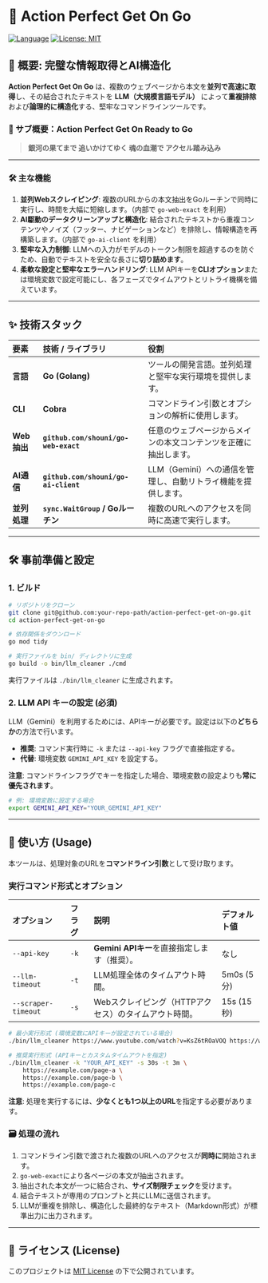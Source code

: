 # 🤖 Action Perfect Get On Go

[![Language](https://img.shields.io/badge/Language-Go-blue)](https://golang.org/)
[![License: MIT](https://img.shields.io/badge/License-MIT-yellow.svg)](https://opensource.org/licenses/MIT)

## 🌟 概要: 完璧な情報取得とAI構造化

**Action Perfect Get On Go** は、複数のウェブページから本文を**並列で高速に取得**し、その結合されたテキストを **LLM（大規模言語モデル）** によって**重複排除**および**論理的に構造化**する、堅牢なコマンドラインツールです。

### 🚨 サブ概要：Action Perfect Get On Ready to Go

> **銀河の果てまで 追いかけてゆく 魂の血潮で アクセル踏み込み**

-----

### 🛠️ 主な機能

1.  **並列Webスクレイピング**: 複数のURLからの本文抽出をGoルーチンで同時に実行し、時間を大幅に短縮します。（内部で `go-web-exact` を利用）
2.  **AI駆動のデータクリーンアップと構造化**: 結合されたテキストから重複コンテンツやノイズ（フッター、ナビゲーションなど）を排除し、情報構造を再構築します。（内部で `go-ai-client` を利用）
3.  **堅牢な入力制御**: LLMへの入力がモデルのトークン制限を超過するのを防ぐため、自動でテキストを安全な長さに**切り詰めます**。
4.  **柔軟な設定と堅牢なエラーハンドリング**: LLM APIキーを**CLIオプション**または環境変数で設定可能にし、各フェーズでタイムアウトとリトライ機構を備えています。

-----

## ✨ 技術スタック

| 要素 | 技術 / ライブラリ | 役割 |
| :--- | :--- | :--- |
| **言語** | **Go (Golang)** | ツールの開発言語。並列処理と堅牢な実行環境を提供します。 |
| **CLI** | **Cobra** | コマンドライン引数とオプションの解析に使用します。 |
| **Web抽出** | **`github.com/shouni/go-web-exact`** | 任意のウェブページからメインの本文コンテンツを正確に抽出します。 |
| **AI通信** | **`github.com/shouni/go-ai-client`** | LLM（Gemini）への通信を管理し、自動リトライ機能を提供します。 |
| **並列処理** | **`sync.WaitGroup` / Goルーチン** | 複数のURLへのアクセスを同時に高速で実行します。 |

-----

## 🛠️ 事前準備と設定

### 1\. ビルド

```bash
# リポジトリをクローン
git clone git@github.com:your-repo-path/action-perfect-get-on-go.git
cd action-perfect-get-on-go

# 依存関係をダウンロード
go mod tidy

# 実行ファイルを bin/ ディレクトリに生成
go build -o bin/llm_cleaner ./cmd
```

実行ファイルは `./bin/llm_cleaner` に生成されます。

### 2\. LLM API キーの設定 (必須)

LLM（Gemini）を利用するためには、APIキーが必要です。設定は以下の**どちらか**の方法で行います。

* **推奨**: コマンド実行時に `-k` または `--api-key` フラグで直接指定する。
* **代替**: 環境変数 `GEMINI_API_KEY` を設定する。

**注意**: コマンドラインフラグでキーを指定した場合、環境変数の設定よりも**常に優先されます**。

```bash
# 例: 環境変数に設定する場合
export GEMINI_API_KEY="YOUR_GEMINI_API_KEY" 
```

-----

## 🚀 使い方 (Usage)

本ツールは、処理対象のURLを**コマンドライン引数**として受け取ります。

### 実行コマンド形式とオプション

| オプション | フラグ | 説明 | デフォルト値 |
| :--- | :--- | :--- | :--- |
| `--api-key` | `-k` | **Gemini APIキー**を直接指定します（推奨）。 | なし |
| `--llm-timeout` | `-t` | LLM処理全体のタイムアウト時間。 | 5m0s (5分) |
| `--scraper-timeout` | `-s` | Webスクレイピング（HTTPアクセス）のタイムアウト時間。 | 15s (15秒) |

```bash
# 最小実行形式 (環境変数にAPIキーが設定されている場合)
./bin/llm_cleaner https://www.youtube.com/watch?v=KsZ6tROaVOQ https://www.youtube.com/watch?v=-s7TCuCpB5c ...

# 推奨実行形式 (APIキーとカスタムタイムアウトを指定)
./bin/llm_cleaner -k "YOUR_API_KEY" -s 30s -t 3m \
    https://example.com/page-a \
    https://example.com/page-b \
    https://example.com/page-c
```

**注意**: 処理を実行するには、**少なくとも1つ以上のURL**を指定する必要があります。

### 🗃️ 処理の流れ

1.  コマンドライン引数で渡された複数のURLへのアクセスが**同時に**開始されます。
2.  `go-web-exact`により各ページの本文が抽出されます。
3.  抽出された本文が一つに結合され、**サイズ制限チェック**を受けます。
4.  結合テキストが専用のプロンプトと共にLLMに送信されます。
5.  LLMが重複を排除し、構造化した最終的なテキスト（Markdown形式）が標準出力に出力されます。

-----

## 📜 ライセンス (License)

このプロジェクトは [MIT License](https://opensource.org/licenses/MIT) の下で公開されています。
